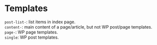 Templates
===

`post-list-`: list items in index page.  
`content-`: main content of a page/article, but not WP post/page templates.  
`page-`: WP page templates.  
`single`: WP post templates.  